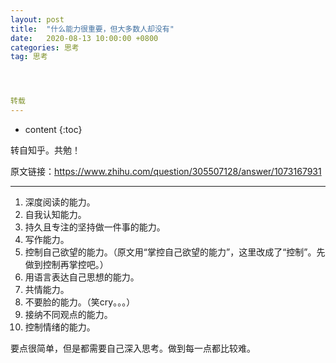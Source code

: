 ```yaml
---
layout: post
title:  "什么能力很重要，但大多数人却没有"
date:   2020-08-13 10:00:00 +0800
categories: 思考
tag: 思考




转载
---
```



* content
{:toc}






转自知乎。共勉！

原文链接：https://www.zhihu.com/question/305507128/answer/1073167931

------

1. 深度阅读的能力。
2. 自我认知能力。
3. 持久且专注的坚持做一件事的能力。
4. 写作能力。
5. 控制自己欲望的能力。（原文用“掌控自己欲望的能力”，这里改成了“控制”。先做到控制再掌控吧。）
6. 用语言表达自己思想的能力。
7. 共情能力。
8. 不要脸的能力。（笑cry。。。）
9. 接纳不同观点的能力。
10. 控制情绪的能力。



要点很简单，但是都需要自己深入思考。做到每一点都比较难。